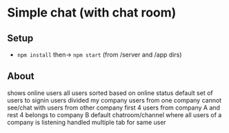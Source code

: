 # Simple chat (with chat room)


## Setup

- `npm install` then-> `npm start` (from /server and /app dirs)

## About
shows online users
all users sorted based on online status
default set of users to signin
users divided my company
users from one company cannot see/chat with users from other company
first 4 users from company A and rest 4 belongs to company B
default chatroom/channel where all users of a company is listening
handled multiple tab for same user
